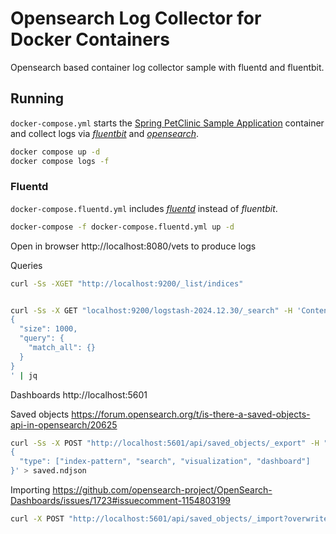 # Opensearch Log Collector for Docker Containers

Opensearch based container log collector sample with fluentd and fluentbit.

## Running

`docker-compose.yml` starts the [Spring PetClinic Sample Application](https://github.com/spring-projects/spring-petclinic) container and collect logs via [*fluentbit*](https://fluentbit.io/) and [*opensearch*](https://opensearch.org/).

```sh
docker compose up -d
docker compose logs -f
```

### Fluentd

`docker-compose.fluentd.yml` includes [*fluentd*](https://www.fluentd.org/) instead of *fluentbit*.

```sh
docker-compose -f docker-compose.fluentd.yml up -d
```

Open in browser http://localhost:8080/vets to produce logs

Queries
```sh
curl -Ss -XGET "http://localhost:9200/_list/indices"


curl -Ss -X GET "localhost:9200/logstash-2024.12.30/_search" -H 'Content-Type: application/json' -d'
{
  "size": 1000,
  "query": {
    "match_all": {}
  }
}
' | jq
```

Dashboards http://localhost:5601

Saved objects https://forum.opensearch.org/t/is-there-a-saved-objects-api-in-opensearch/20625

```sh
curl -Ss -X POST "http://localhost:5601/api/saved_objects/_export" -H "osd-xsrf: true" -H "Content-Type: application/json" -d'
{
  "type": ["index-pattern", "search", "visualization", "dashboard"]
}' > saved.ndjson
```

Importing https://github.com/opensearch-project/OpenSearch-Dashboards/issues/1723#issuecomment-1154803199
```sh
curl -X POST "http://localhost:5601/api/saved_objects/_import?overwrite=true" -H "osd-xsrf: true" --form file=@saved.ndjson
```
